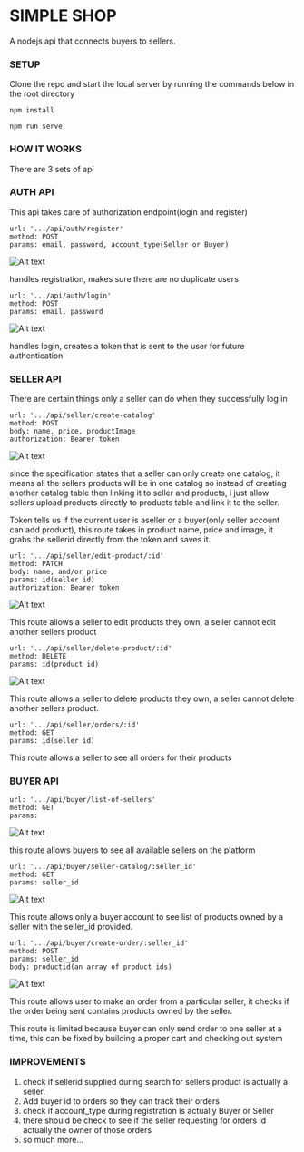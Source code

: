 # SIMPLE SHOP

A nodejs api that connects buyers to sellers.

### SETUP

Clone the repo and start the local server by running the commands below in the root directory

```
npm install
```

```
npm run serve
```
### HOW IT WORKS

There are 3 sets of api

### AUTH API

This api takes care of authorization endpoint(login and register)

```
url: '.../api/auth/register'
method: POST
params: email, password, account_type(Seller or Buyer)
```

![Alt text](resources/register.png?raw=true "Title")

handles registration, makes sure there are no duplicate users

```
url: '.../api/auth/login'
method: POST
params: email, password
```

![Alt text](resources/login.png?raw=true "Title")

handles login, creates a token that is sent to the user for future authentication

### SELLER API

There are certain things only a seller can do when they successfully log in

```
url: '.../api/seller/create-catalog'
method: POST
body: name, price, productImage
authorization: Bearer token
```

![Alt text](resources/create-catalog.png?raw=true "Title")

since the specification states that a seller can only create one catalog, it means all the sellers products will be in one catalog so instead of creating another catalog table then linking it to seller and products, i just allow sellers upload products directly to products table and link it to the seller.

Token tells us if the current user is aseller or a buyer(only seller account can add product), this route takes in product name, price and image, it grabs the sellerid directly from the token and saves it.

```
url: '.../api/seller/edit-product/:id'
method: PATCH
body: name, and/or price
params: id(seller id)
authorization: Bearer token
```

![Alt text](resources/edit-product.png?raw=true "Title")

This route allows a seller to edit products they own, a seller cannot edit another sellers product

```
url: '.../api/seller/delete-product/:id'
method: DELETE
params: id(product id)
```

![Alt text](resources/delete-product.png?raw=true "Title")

This route allows a seller to delete products they own, a seller cannot delete another sellers product.

```
url: '.../api/seller/orders/:id'
method: GET
params: id(seller id)
```

This route allows a seller to see all orders for their products

### BUYER API

```
url: '.../api/buyer/list-of-sellers'
method: GET
params: 
```

![Alt text](resources/sellers-list.png?raw=true "Title")

this route allows buyers to see all available sellers on the platform

```
url: '.../api/buyer/seller-catalog/:seller_id'
method: GET
params: seller_id
```

![Alt text](resources/catalog.png?raw=true "Title")

This route allows only a buyer account to see list of products owned by a seller with the seller_id provided.

```
url: '.../api/buyer/create-order/:seller_id'
method: POST
params: seller_id
body: productid(an array of product ids)
```

![Alt text](resources/orders.png?raw=true "Title")

This route allows user to make an order from a particular seller, it checks if the order being sent contains products owned by the seller.

This route is limited because buyer can only send order to one seller at a time, this can be fixed by building a proper cart and checking out system


### IMPROVEMENTS

1. check if sellerid supplied during search for sellers product is actually a seller.
2. Add buyer id to orders so they can track their orders
3. check if account_type during registration is actually Buyer or Seller
4. there should be check to see if the seller requesting for orders id actually the owner of those orders
5. so much more...